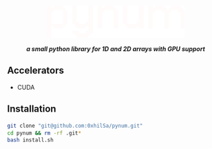 <p align="center">
  <img src="./docs/pynum_light.png" alt="pynum">
</p>
<p align="center"><strong><em>a small python library for 1D and 2D arrays with GPU support</em></strong></p>

## Accelerators
- CUDA

## Installation
  ```bash
  git clone "git@github.com:0xhilSa/pynum.git"
  cd pynum && rm -rf .git*
  bash install.sh
  ```

